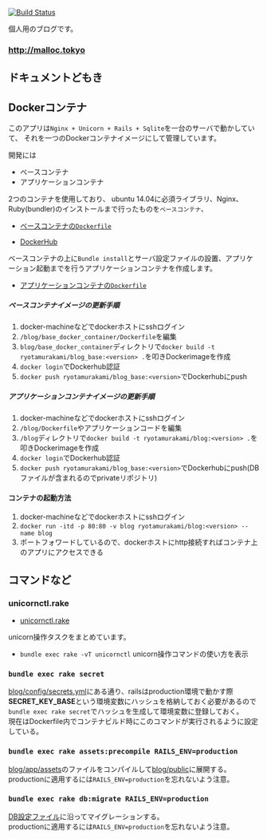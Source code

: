 [![Build Status](https://travis-ci.org/ryota-murakami/blog.svg)](https://travis-ci.org/ryota-murakami/blog)

個人用のブログです。  

###  <a href="http://malloc.tokyo" target="_blank">http://malloc.tokyo</a>

## ドキュメントどもき

## Dockerコンテナ

このアプリは`Nginx + Unicorn + Rails + Sqlite`を一台のサーバで動かしていて、
それを一つのDockerコンテナイメージにして管理しています。

開発には

- ベースコンテナ
- アプリケーションコンテナ

2つのコンテナを使用しており、
ubuntu 14.04に必須ライブラリ、Nginx、Ruby(bundler)のインストールまで行ったものを`ベースコンテナ`、

- <a href="https://github.com/ryota-murakami/blog/blob/master/base_docker_container/Dockerfile" target="_blank">ベースコンテナの`Dockerfile`</a>

- <a href="https://hub.docker.com/r/ryotamurakami/blog_base/" target="_blank">DockerHub</a>

ベースコンテナの上に`Bundle install`とサーバ設定ファイルの設置、アプリケーション起動までを行うアプリケーションコンテナを作成します。



- <a href="https://github.com/ryota-murakami/blog/blob/master/Dockerfile" target="_blank">アプリケーションコンテナの`Dockerfile`</a>

##### ベースコンテナイメージの更新手順

1. docker-machineなどでdockerホストにsshログイン
1. `/blog/base_docker_container/Dockerfile`を編集
1. `blog/base_docker_container`ディレクトリで`docker build -t ryotamurakami/blog_base:<version> .`を叩きDockerimageを作成
1. `docker login`でDockerhub認証
1. `docker push ryotamurakami/blog_base:<version>`でDockerhubにpush

##### アプリケーションコンテナイメージの更新手順
1. docker-machineなどでdockerホストにsshログイン
1. `/blog/Dockerfile`やアプリケーションコードを編集
1. `/blog`ディレクトリで`docker build -t ryotamurakami/blog:<version> .`を叩きDockerimageを作成
1. `docker login`でDockerhub認証
1. `docker push ryotamurakami/blog_base:<version>`でDockerhubにpush(DBファイルが含まれるのでprivateリポジトリ)

#### コンテナの起動方法
1. docker-machineなどでdockerホストにsshログイン
1. `docker run -itd -p 80:80 -v blog ryotamurakami/blog:<version> --name blog`
1. ポートフォワードしているので、dockerホストにhttp接続すればコンテナ上のアプリにアクセスできる


## コマンドなど

### unicornctl.rake

- <a href="https://github.com/ryota-murakami/blog/blob/master/lib/tasks/unicornctl.rake" target="_blank">unicornctl.rake</a>

unicorn操作タスクをまとめています。

- `bundle exec rake -vT unicornctl` unicorn操作コマンドの使い方を表示

### `bundle exec rake secret`

<a href="https://github.com/ryota-murakami/blog/blob/master/config/secrets.yml" target="_blank">blog/config/secrets.yml</a>にある通り、railsはproduction環境で動かす際**SECRET_KEY_BASE**という環境変数にハッシュを格納しておく必要があるので  
`bundle exec rake secret`でハッシュを生成して環境変数に登録しておく。  
現在はDockerfile内でコンテナビルド時にこのコマンドが実行されるように設定している。

### `bundle exec rake assets:precompile RAILS_ENV=production`

<a href="https://github.com/ryota-murakami/blog/tree/master/app/assets" target="_blank">blog/app/assets</a>のファイルをコンパイルして<a href="https://github.com/ryota-murakami/blog/tree/master/public" target="_blank">blog/public</a>に展開する。  
productionに適用するには`RAILS_ENV=production`を忘れないよう注意。

### `bundle exec rake db:migrate RAILS_ENV=production`

<a href="https://github.com/ryota-murakami/blog/tree/master/db" target="_blank">DB設定ファイル</a>に沿ってマイグレーションする。  
productionに適用するには`RAILS_ENV=production`を忘れないよう注意。
